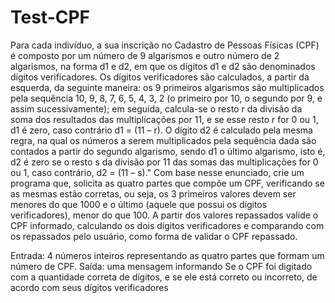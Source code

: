 # Test-CPF
Para cada indivíduo, a sua inscrição no Cadastro de Pessoas Físicas (CPF) é composto por um
número de 9 algarismos e outro número de 2 algarismos, na forma d1 e d2, em que os dígitos d1
e d2 são denominados dígitos verificadores. Os dígitos verificadores são calculados, a partir da
esquerda, da seguinte maneira: os 9 primeiros algarismos são multiplicados pela sequência 10, 9,
8, 7, 6, 5, 4, 3, 2 (o primeiro por 10, o segundo por 9, e assim sucessivamente); em seguida,
calcula-se o resto r da divisão da soma dos resultados das multiplicações por 11, e se esse resto r
for 0 ou 1, d1 é zero, caso contrário d1 = (11 – r). O dígito d2 é calculado pela mesma regra, na
qual os números a serem multiplicados pela sequência dada são contados a partir do segundo
algarismo, sendo d1 o último algarismo, isto é, d2 é zero se o resto s da divisão por 11 das somas
das multiplicações for 0 ou 1, caso contrário, d2 = (11 – s)."
Com base nesse enunciado, crie um programa que, solicita as quatro partes que compõe um
CPF, verificando se as mesmas estão corretas, ou seja, os 3 primeiros valores devem ser
menores do que 1000 e o último (aquele que possui os dígitos verificadores), menor do que 100.
A partir dos valores repassados valide o CPF informado, calculando os dois dígitos verificadores e
comparando com os repassados pelo usuário, como forma de validar o CPF repassado.

Entrada: 4 números inteiros representando as quatro partes que formam um número de CPF.
Saída: uma mensagem informando Se o CPF foi digitado com a quantidade correta de dígitos, e
se ele está correto ou incorreto, de acordo com seus dígitos verificadores
